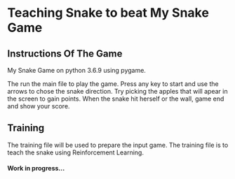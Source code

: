 # Teaching Snake to beat My Snake Game 
## Instructions Of The Game
 My Snake Game on python 3.6.9 using pygame.
 
 The run the main file to play the game.
 Press any key to start and use the arrows to chose the snake direction.
 Try picking the apples that will apear in the screen to gain points.
 When the snake hit herself or the wall, game end and show your score.

## Training
 The training file will be used to prepare the input game.
 The training file is to teach the snake using Reinforcement Learning.

#### Work in progress...

